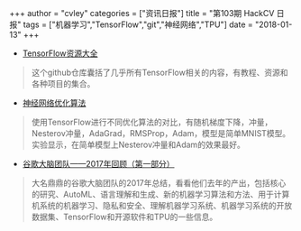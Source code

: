 +++
author = "cvley"
categories = ["资讯日报"]
title = "第103期 HackCV 日报"
tags = ["机器学习","TensorFlow","git","神经网络","TPU"]
date = "2018-01-13"
+++

- [TensorFlow资源大全](https://github.com/astorfi/TensorFlow-World-Resources?from=hackcv&hmsr=hackcv.com&utm_medium=hackcv.com&utm_source=hackcv.com)

> 这个github仓库囊括了几乎所有TensorFlow相关的内容，有教程、资源和各种项目的集合。

- [神经网络优化算法](https://towardsdatascience.com/neural-network-optimization-algorithms-1a44c282f61d?from=hackcv&hmsr=hackcv.com&utm_medium=hackcv.com&utm_source=hackcv.com)

> 使用TensorFlow进行不同优化算法的对比，有随机梯度下降，冲量，Nesterov冲量，AdaGrad，RMSProp，Adam，模型是简单MNIST模型。实验显示，在简单模型上Nesterov冲量和Adam的效果最好。

- [谷歌大脑团队——2017年回顾（第一部分）](https://research.googleblog.com/2018/01/the-google-brain-team-looking-back-on.html?from=hackcv&hmsr=hackcv.com&utm_medium=hackcv.com&utm_source=hackcv.com)

> 大名鼎鼎的谷歌大脑团队的2017年总结，看看他们去年的产出，包括核心的研究、AutoML、语言理解和生成、新的机器学习算法和方法、用于计算机系统的机器学习、隐私和安全、理解机器学习系统、机器学习系统的开放数据集、TensorFlow和开源软件和TPU的一些信息。

